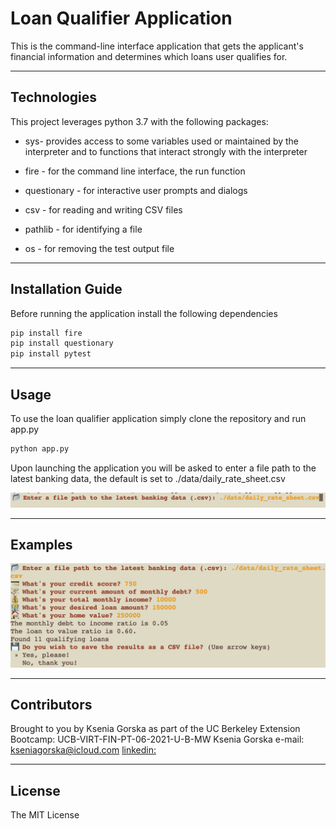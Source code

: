 # Loan Qualifier Application

This is the command-line interface application that gets the applicant's financial information and determines which loans user qualifies for.


---

## Technologies

This project leverages python 3.7 with the following packages:

* sys- provides access to some variables used or maintained by the interpreter and to       functions that interact strongly with the interpreter

* fire - for the command line interface, the run function

* questionary - for interactive user prompts and dialogs

* csv - for reading and writing CSV files

* pathlib - for identifying a file 

* os - for removing the test output file

---

## Installation Guide
Before running the application install the following dependencies

```python
pip install fire
pip install questionary
pip install pytest
```

---

## Usage

To use the loan qualifier application simply clone the repository and run app.py

```python
python app.py
```

Upon launching the application you will be asked to enter a file path to the latest banking data, the default is set to ./data/daily_rate_sheet.csv

![image1](image1.png)

---

## Examples
![image2](image2.png)

---


## Contributors
Brought to you by Ksenia Gorska as part of the UC Berkeley Extension Bootcamp: UCB-VIRT-FIN-PT-06-2021-U-B-MW
Ksenia Gorska
e-mail: kseniagorska@icloud.com
[linkedin:](https://www.linkedin.com/in/ksenia-gorska/)


---

## License

The MIT License
